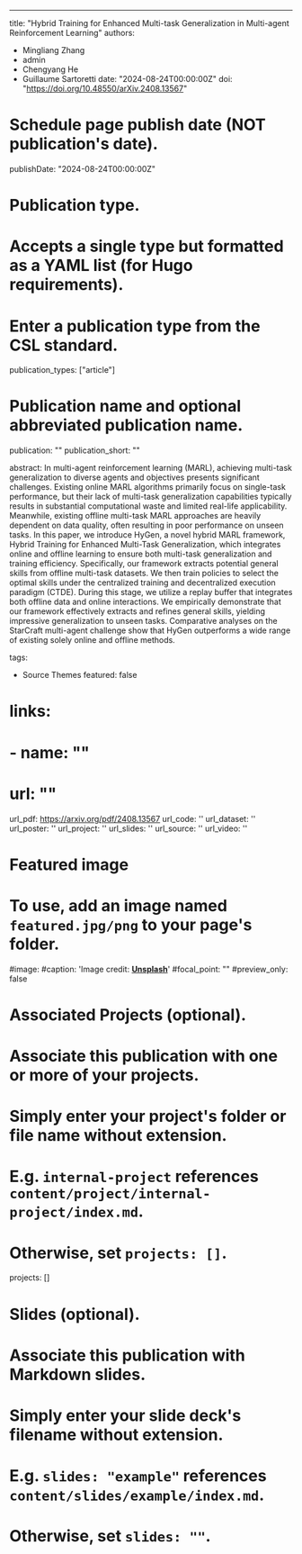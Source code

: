 ---
title: "Hybrid Training for Enhanced Multi-task Generalization in Multi-agent Reinforcement Learning"
authors:
- Mingliang Zhang
- admin
- Chengyang He
- Guillaume Sartoretti
date: "2024-08-24T00:00:00Z"
doi: "https://doi.org/10.48550/arXiv.2408.13567"

# Schedule page publish date (NOT publication's date).
publishDate: "2024-08-24T00:00:00Z"

# Publication type.
# Accepts a single type but formatted as a YAML list (for Hugo requirements).
# Enter a publication type from the CSL standard.
publication_types: ["article"]

# Publication name and optional abbreviated publication name.
publication: ""
publication_short: ""

abstract: In multi-agent reinforcement learning (MARL), achieving multi-task generalization to diverse agents and objectives presents significant challenges. Existing online MARL algorithms primarily focus on single-task performance, but their lack of multi-task generalization capabilities typically results in substantial computational waste and limited real-life applicability. Meanwhile, existing offline multi-task MARL approaches are heavily dependent on data quality, often resulting in poor performance on unseen tasks. In this paper, we introduce HyGen, a novel hybrid MARL framework, Hybrid Training for Enhanced Multi-Task Generalization, which integrates online and offline learning to ensure both multi-task generalization and training efficiency. Specifically, our framework extracts potential general skills from offline multi-task datasets. We then train policies to select the optimal skills under the centralized training and decentralized execution paradigm (CTDE). During this stage, we utilize a replay buffer that integrates both offline data and online interactions. We empirically demonstrate that our framework effectively extracts and refines general skills, yielding impressive generalization to unseen tasks. Comparative analyses on the StarCraft multi-agent challenge show that HyGen outperforms a wide range of existing solely online and offline methods.

tags:
- Source Themes
featured: false

# links:
# - name: ""
#   url: ""
url_pdf: https://arxiv.org/pdf/2408.13567
url_code: ''
url_dataset: ''
url_poster: ''
url_project: ''
url_slides: ''
url_source: ''
url_video: ''

# Featured image
# To use, add an image named `featured.jpg/png` to your page's folder. 
#image:
  #caption: 'Image credit: [**Unsplash**](https://unsplash.com/photos/jdD8gXaTZsc)'
  #focal_point: ""
  #preview_only: false

# Associated Projects (optional).
#   Associate this publication with one or more of your projects.
#   Simply enter your project's folder or file name without extension.
#   E.g. `internal-project` references `content/project/internal-project/index.md`.
#   Otherwise, set `projects: []`.
projects: []

# Slides (optional).
#   Associate this publication with Markdown slides.
#   Simply enter your slide deck's filename without extension.
#   E.g. `slides: "example"` references `content/slides/example/index.md`.
#   Otherwise, set `slides: ""`.
